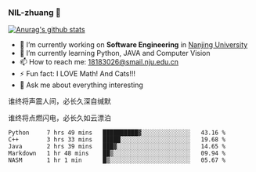 ### NIL-zhuang 👋

<!--
**NIL-zhuang/NIL-zhuang** is a ✨ _special_ ✨ repository because its `README.md` (this file) appears on your GitHub profile.

Here are some ideas to get you started:

- 🔭 I’m currently working on ...
- 🌱 I’m currently learning ...
- 👯 I’m looking to collaborate on ...
- 🤔 I’m looking for help with ...
- 💬 Ask me about ...
- 📫 How to reach me: ...
- 😄 Pronouns: ...
- ⚡ Fun fact: ...
-->

[![Anurag's github stats](https://github-readme-stats.vercel.app/api?username=NIL-zhuang)](https://github.com/anuraghazra/github-readme-stats)

- 🔭 I’m currently working on **Software Engineering** in [Nanjing University](https://www.nju.edu.cn/)
- 🌱 I’m currently learning Python, JAVA and Computer Vision
- 📫 How to reach me: 18183026@smail.nju.edu.cn
- ⚡ Fun fact: I LOVE Math! And Cats!!!
- 💬 Ask me about everything interesting

谁终将声震人间，必长久深自缄默

谁终将点燃闪电，必长久如云漂泊

<!--START_SECTION:waka-->
```text
Python     7 hrs 49 mins   ██████████▓░░░░░░░░░░░░░░   43.16 % 
C++        3 hrs 33 mins   █████░░░░░░░░░░░░░░░░░░░░   19.68 % 
Java       2 hrs 39 mins   ███▓░░░░░░░░░░░░░░░░░░░░░   14.65 % 
Markdown   1 hr 48 mins    ██▒░░░░░░░░░░░░░░░░░░░░░░   09.94 % 
NASM       1 hr 1 min      █▒░░░░░░░░░░░░░░░░░░░░░░░   05.67 % 
```
<!--END_SECTION:waka-->
